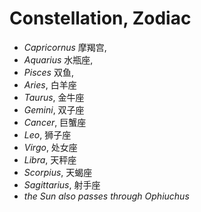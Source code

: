 # Constellation, Zodiac

- _Capricornus_ 摩羯宫, 
- _Aquarius_ 水瓶座, 
- _Pisces_ 双鱼, 
- _Aries_, 白羊座
- _Taurus_, 金牛座
- _Gemini_, 双子座
- _Cancer_, 巨蟹座
- _Leo_, 狮子座
- _Virgo_, 处女座
- _Libra_, 天秤座
- _Scorpius_, 天蝎座
- _Sagittarius_, 射手座
- _the Sun also passes through Ophiuchus_
